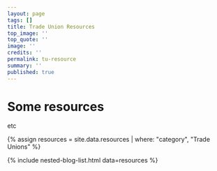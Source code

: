 ```yaml
---
layout: page
tags: []
title: Trade Union Resources
top_image: ''
top_quote: ''
image: ''
credits: ''
permalink: tu-resource
summary: ''
published: true
---
```

# Some resources

etc

{% assign resources = site.data.resources | where: "category", "Trade Unions" %}

{% include nested-blog-list.html data=resources %}
